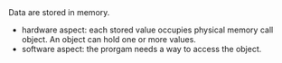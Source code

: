 ##

Data are stored in memory.
* hardware aspect: each stored value occupies physical memory call object. An object can hold one or more values.
* software aspect: the prorgam needs a way to access the object. 
